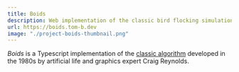 ```yaml
---
title: Boids
description: Web implementation of the classic bird flocking simulation, used in computer graphics
url: https://boids.tom-b.dev
image: "./project-boids-thumbnail.png"
---
```


_Boids_ is a Typescript implementation of the [classic algorithm](https://en.wikipedia.org/wiki/Boids) developed in the 1980s by artificial life and graphics expert Craig Reynolds.
<br /><br />